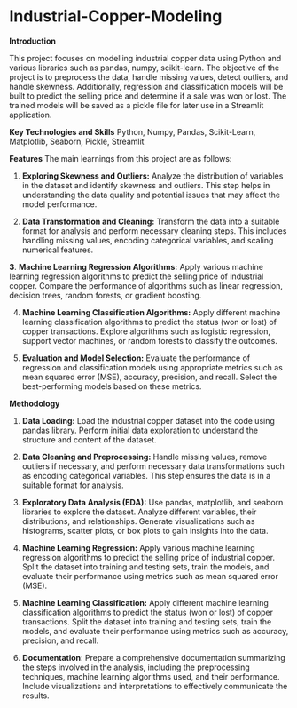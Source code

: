 # Industrial-Copper-Modeling
**Introduction**

This project focuses on modelling industrial copper data using Python and various libraries such as pandas, numpy, scikit-learn. The objective of the project is to preprocess the data, handle missing values, detect outliers, and handle skewness. Additionally, regression and classification models will be built to predict the selling price and determine if a sale was won or lost. The trained models will be saved as a pickle file for later use in a Streamlit application.

**Key Technologies and Skills**
Python, Numpy, Pandas, Scikit-Learn, Matplotlib, Seaborn, Pickle, Streamlit

**Features**
The main learnings from this project are as follows:

1. **Exploring Skewness and Outliers:** Analyze the distribution of variables in the dataset and identify skewness and outliers. This step helps in understanding the data quality and potential issues that may affect the model performance.

2. **Data Transformation and Cleaning:** Transform the data into a suitable format for analysis and perform necessary cleaning steps. This includes handling missing values, encoding categorical variables, and scaling numerical features.

**3**. **Machine Learning Regression Algorithms:** Apply various machine learning regression algorithms to predict the selling price of industrial copper. Compare the performance of algorithms such as linear regression, decision trees, random forests, or gradient boosting.

4. **Machine Learning Classification Algorithms:** Apply different machine learning classification algorithms to predict the status (won or lost) of copper transactions. Explore algorithms such as logistic regression, support vector machines, or random forests to classify the outcomes.

5. **Evaluation and Model Selection:** Evaluate the performance of regression and classification models using appropriate metrics such as mean squared error (MSE), accuracy, precision, and recall. Select the best-performing models based on these metrics.

**Methodology**

1. **Data Loading:** Load the industrial copper dataset into the code using pandas library. Perform initial data exploration to understand the structure and content of the dataset.

2. **Data Cleaning and Preprocessing:** Handle missing values, remove outliers if necessary, and perform necessary data transformations such as encoding categorical variables. This step ensures the data is in a suitable format for analysis.

3. **Exploratory Data Analysis (EDA):** Use pandas, matplotlib, and seaborn libraries to explore the dataset. Analyze different variables, their distributions, and relationships. Generate visualizations such as histograms, scatter plots, or box plots to gain insights into the data.

4. **Machine Learning Regression:** Apply various machine learning regression algorithms to predict the selling price of industrial copper. Split the dataset into training and testing sets, train the models, and evaluate their performance using metrics such as mean squared error (MSE).

5. **Machine Learning Classification:** Apply different machine learning classification algorithms to predict the status (won or lost) of copper transactions. Split the dataset into training and testing sets, train the models, and evaluate their performance using metrics such as accuracy, precision, and recall.

6. **Documentation**: Prepare a comprehensive documentation summarizing the steps involved in the analysis, including the preprocessing techniques, machine learning algorithms used, and their performance. Include visualizations and interpretations to effectively communicate the results.

